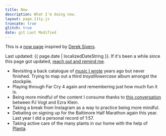 ```yaml
---
title: Now
description: What I'm doing now.
layout: page.11ty.js
truncate: true
glitch: true
date: git Last Modified
---
```


<!-- @format -->

This is a [now page](https://nownownow.com) inspired by [Derek Sivers](https://sive.rs/nowff).

Last updated: {{ page.date | localizedDateString }}. If it's been a while since this page got updated, [reach out and remind me](/contact/).

- Revisiting a back catalogue of [music I wrote](/music/) years ago but never finished. Trying to map out a third _troyalllowercase_ album amongst the stockpile.
- Playing through Far Cry 4 again and remembering just how much fun it is.
- Being more mindful of the content I consume thanks to [this conversation](https://pca.st/ks4l8amb) between PJ Vogt and Ezra Klein.
- Taking a break from Instagram as a way to practice being more mindful.
- Debating on signing up for the Baltimore Half Marathon again this year. Last year I did a personal record of 1:57.
- Taking active care of the many plants in our home with the help of [Planta](https://getplanta.com/).
